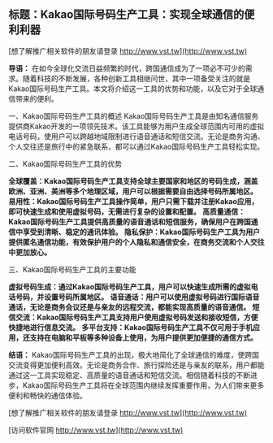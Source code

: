 ## **标题：Kakao国际号码生产工具：实现全球通信的便利利器**

[想了解推广相关软件的朋友请登录 http://www.vst.tw](http://www.vst.tw)

**导语：**
在如今全球化交流日益频繁的时代，跨国通信成为了一项必不可少的需求。随着科技的不断发展，各种创新工具相继问世，其中一项备受关注的就是Kakao国际号码生产工具。本文将介绍这一工具的优势和功能，以及它对于全球通信带来的便利。

一、Kakao国际号码生产工具的概述
Kakao国际号码生产工具是由知名通信服务提供商Kakao开发的一项领先技术。该工具能够为用户生成全球范围内可用的虚拟电话号码，使用户可以跨越地域限制进行语音通话和短信交流。无论是商务沟通、个人交往还是旅行中的紧急联系，都可以通过Kakao国际号码生产工具轻松实现。

二、Kakao国际号码生产工具的优势

**全球覆盖：Kakao国际号码生产工具支持全球主要国家和地区的号码生成，涵盖欧洲、亚洲、美洲等多个地理区域，用户可以根据需要自由选择号码所属地区。**
**易用性：Kakao国际号码生产工具操作简单，用户只需下载并注册Kakao应用，即可快速生成和使用虚拟号码，无需进行复杂的设置和配置。**
**高质量通信：Kakao国际号码生产工具提供高质量的语音通话和短信服务，确保用户在跨国通信中享受到清晰、稳定的通讯体验。**
**隐私保护：Kakao国际号码生产工具为用户提供匿名通信功能，有效保护用户的个人隐私和通信安全，在商务交流和个人交往中更加放心。**

三、Kakao国际号码生产工具的主要功能

**虚拟号码生成：通过Kakao国际号码生产工具，用户可以快速生成所需的虚拟电话号码，并设置号码所属地区。**
**语音通话：用户可以使用虚拟号码进行国际语音通话，无论是商务会议还是与亲友的远程交流，都能实现高质量的语音通信。**
**短信交流：Kakao国际号码生产工具支持用户使用虚拟号码发送和接收短信，方便快捷地进行信息交流。**
**多平台支持：Kakao国际号码生产工具不仅可用于手机应用，还支持在电脑和平板等多种设备上使用，为用户提供更加便捷的通信方式。**

**结语：**
Kakao国际号码生产工具的出现，极大地简化了全球通信的难度，使跨国交流变得更加便利高效。无论是商务合作、旅行探险还是与亲友的联系，用户都能通过这一工具实现稳定、高质量的语音通话和短信交流。相信随着科技的不断进步，Kakao国际号码生产工具将在全球范围内继续发挥重要作用，为人们带来更多便利和畅快的通信体验。

[想了解推广相关软件的朋友请登录 http://www.vst.tw](http://www.vst.tw)


[访问软件官网 http://www.vst.tw](http://www.vst.tw)
